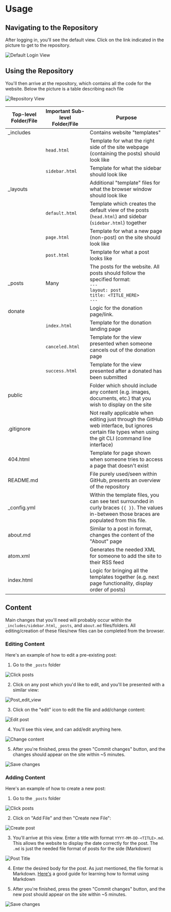# Usage

## Navigating to the Repository

After logging in, you'll see the default view. Click on the link indicated in the picture to get to the repository.

![Default Login View](https://i.imgur.com/BVkbTfl.png)

## Using the Repository

You'll then arrive at the repository, which contains all the code for the website. Below the picture is a table describing each file

![Repository View](https://i.imgur.com/0STzeuu.png)

| Top-level Folder/File | Important Sub-level Folder/File | Purpose                                                                                                                                                  |
|-----------------------|---------------------------------|----------------------------------------------------------------------------------------------------------------------------------------------------------|
| _includes             |                                 | Contains website "templates"                                                                                                                             |
|                       | `head.html`                     | Template for what the right side of the site webpage (containing the posts) should look like                                                             |
|                       | `sidebar.html`                  | Template for what the sidebar should look like                                                                                                           |
| _layouts              |                                 | Additional "template" files for what the browser window should look like                                                                                 |
|                       | `default.html`                  | Template which creates the default view of the posts (`head.html`) and sidebar (`sidebar.html`) together                                                 |
|                       | `page.html`                     | Template for what a new page (non-post) on the site should look like                                                                                     |
|                       | `post.html`                     | Template for what a post looks like                                                                                                                      |
| _posts                | Many                            | The posts for the website. All posts should follow the specified format:  <br>`---`<br>`layout: post`<br>`title: <TITLE_HERE>`<br>`---`                              |
| donate                |                                 | Logic for the donation page/link.                                                                                                                        |
|                       | `index.html`                    | Template for the donation landing page                                                                                                                   |
|                       | `canceled.html`                 | Template for the view presented when someone cancels out of the donation page                                                                            |
|                       | `success.html`                  | Template for the view presented after a donated has been submitted                                                                                       |
| public                |                                 | Folder which should include any content (e.g. images, documents, etc.) that you wish to display on the site                                              |
| .gitignore            |                                 | Not really applicable when editing just through the GitHub web interface, but ignores certain file types when using the git CLI (command line interface) |
| 404.html              |                                 | Template for page shown when someone tries to access a page that doesn't exist                                                                           |
| README.md             |                                 | File purely used/seen within GitHub, presents an overview of the repository                                                                              |
| _config.yml           |                                 | Within the template files, you can see text surrounded in curly braces `{{ }}`. The values in-between those braces are populated from this file.         |
| about.md              |                                 | Similar to a post in format, changes the content of the "About" page                                                                                     |
| atom.xml              |                                 | Generates the needed XML for someone to add the site to their RSS feed                                                                                   |
| index.html            |                                 | Logic for bringing all the templates together (e.g. next page functionality, display order of posts)                                                     |

## Content

Main changes that you'll need will probably occur within the `_includes/sidebar.html`, `_posts`, and `about.md` files/folders. All editing/creation of these files/new files can be completed from the browser.

### Editing Content

Here's an example of how to edit a pre-existing post:

1. Go to the `_posts` folder

![Click posts](https://i.imgur.com/mfROhpz.png)

2. Click on any post which you'd like to edit, and you'll be presented with a similar view:

![Post_edit_view](https://i.imgur.com/99i4tku.png)

3. Click on the "edit" icon to edit the file and add/change content:

![Edit post](https://i.imgur.com/BxG56go.png)

4. You'll see this view, and can add/edit anything here.

![Change content](https://i.imgur.com/UFMSFaM.png)

5. After you're finished, press the green "Commit changes" button, and the changes should appear on the site within ~5 minutes.

![Save changes](https://i.imgur.com/bLCrkjV.png)

### Adding Content

Here's an example of how to create a new post:

1. Go to the `_posts` folder

![Click posts](https://i.imgur.com/mfROhpz.png)

2. Click on "Add File" and then "Create new File":

![Create post](https://i.imgur.com/002rNAH.png)

3. You'll arrive at this view. Enter a title with format `YYYY-MM-DD-<TITLE>.md`. This allows the website to display the date correctly for the post. The `.md` is just the needed file format of posts for the side (Markdown)

![Post Title](https://i.imgur.com/TdI3rd4.png)

4. Enter the desired body for the post. As just mentioned, the file format is Markdown. [Here's](https://www.markdownguide.org/cheat-sheet/) a good guide for learning how to format using Markdown

5. After you're finished, press the green "Commit changes" button, and the new post should appear on the site within ~5 minutes.

![Save changes](https://i.imgur.com/bLCrkjV.png)

